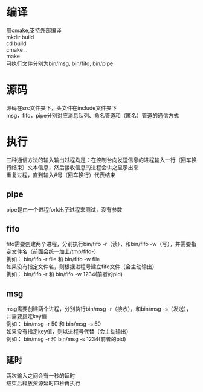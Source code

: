 # 编译
用cmake,支持外部编译  
mkdir build  
cd build  
cmake ..  
make  
可执行文件分别为bin/msg, bin/fifo, bin/pipe  
# 源码
源码在src文件夹下，头文件在include文件夹下  
msg，fifo，pipe分别对应消息队列、命名管道和（匿名）管道的通信方式  
# 执行  
三种通信方法的输入输出过程均是：在控制台向发送信息的进程输入一行（回车换行结束）文本信息，然后接收信息的进程会讲之显示出来  
重复过程，直到输入#号（回车换行）代表结束  
## pipe
pipe是由一个进程fork出子进程来测试，没有参数  
## fifo
fifo需要创建两个进程，分别执行bin/fifo -r（读），和bin/fifo -w（写），并需要指定文件名（前面会统一加上/tmp/fifo-）  
例如： bin/fifo -r file 和 bin/fifo -w file  
如果没有指定文件名，则根据进程号建立fifo文件（会主动输出）  
例如： bin/fifo -r 和 bin/fifo -w 1234(前者的pid)  
## msg
msg需要创建两个进程，分别执行bin/msg -r（接收），和bin/msg -s（发送），并需要指定key值  
例如： bin/msg -r 50 和 bin/msg -s 50   
如果没有指定key值，则以进程号代替（会主动输出）  
例如： bin/msg -r 和 bin/msg -s 1234(前者的pid)  
## 延时
两次输入之间会有一秒的延时  
结束后释放资源延时四秒再执行  
